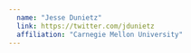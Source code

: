 ```yaml
---
  name: "Jesse Dunietz"
  link: https://twitter.com/jdunietz
  affiliation: "Carnegie Mellon University"
---
```

